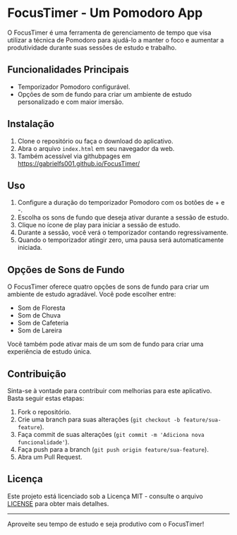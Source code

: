 # FocusTimer - Um Pomodoro App

O FocusTimer é uma ferramenta de gerenciamento de tempo que visa utilizar a técnica de Pomodoro para ajudá-lo a manter o foco e aumentar a produtividade durante suas sessões de estudo e trabalho. 

## Funcionalidades Principais

- Temporizador Pomodoro configurável.
- Opções de som de fundo para criar um ambiente de estudo personalizado e com maior imersão.

## Instalação

1. Clone o repositório ou faça o download do aplicativo.
2. Abra o arquivo `index.html` em seu navegador da web.
3. Também acessível via githubpages em https://gabrielfs001.github.io/FocusTimer/

## Uso

1. Configure a duração do temporizador Pomodoro com os botões de + e -.
2. Escolha os sons de fundo que deseja ativar durante a sessão de estudo.
3. Clique no ícone de play para iniciar a sessão de estudo.
4. Durante a sessão, você verá o temporizador contando regressivamente.
5. Quando o temporizador atingir zero, uma pausa será automaticamente iniciada.

## Opções de Sons de Fundo

O FocusTimer oferece quatro opções de sons de fundo para criar um ambiente de estudo agradável. Você pode escolher entre:

- Som de Floresta
- Som de Chuva
- Som de Cafeteria
- Som de Lareira

Você também pode ativar mais de um som de fundo para criar uma experiência de estudo única.

## Contribuição

Sinta-se à vontade para contribuir com melhorias para este aplicativo. Basta seguir estas etapas:

1. Fork o repositório.
2. Crie uma branch para suas alterações (`git checkout -b feature/sua-feature`).
3. Faça commit de suas alterações (`git commit -m 'Adiciona nova funcionalidade'`).
4. Faça push para a branch (`git push origin feature/sua-feature`).
5. Abra um Pull Request.

## Licença

Este projeto está licenciado sob a Licença MIT - consulte o arquivo [LICENSE](LICENSE) para obter mais detalhes.

---

Aproveite seu tempo de estudo e seja produtivo com o FocusTimer!
